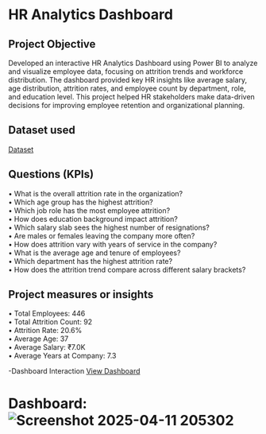 # HR Analytics Dashboard
## Project Objective
Developed an interactive HR Analytics Dashboard using Power BI to analyze and visualize employee data, focusing on attrition trends and workforce distribution. The dashboard provided key HR insights like average salary, age distribution, attrition rates, and employee count by department, role, and education level. This project helped HR stakeholders make data-driven decisions for improving employee retention and organizational planning.
## Dataset used
<a href="https://github.com/Seuli02/Data-Analytics-Dashboard/blob/main/HR_Analytics.csv">Dataset</a>
## Questions (KPIs)
•	What is the overall attrition rate in the organization?</br>
•	Which age group has the highest attrition?</br>
•	Which job role has the most employee attrition?</br>
•	How does education background impact attrition?</br>
•	Which salary slab sees the highest number of resignations?</br>
•	Are males or females leaving the company more often?</br>
•	How does attrition vary with years of service in the company?</br>
•	What is the average age and tenure of employees?</br>
•	Which department has the highest attrition rate?</br>
•	How does the attrition trend compare across different salary brackets?
## Project measures or insights
•	Total Employees: 446</br>
•	Total Attrition Count: 92</br>
•	Attrition Rate: 20.6%</br>
•	Average Age: 37</br>
•	Average Salary: ₹7.0K</br>
•	Average Years at Company: 7.3


-Dashboard Interaction <a href="https://github.com/Seuli02/Data-Analytics-Dashboard/blob/main/Screenshot%202025-04-11%20205302.png">View Dashboard</a>
# Dashboard: ![Screenshot 2025-04-11 205302](https://github.com/user-attachments/assets/8e724577-f725-4a10-888e-5dd68ce6bba5)

